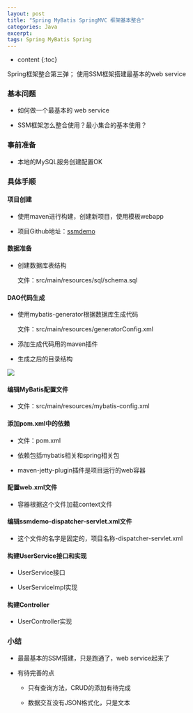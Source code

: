 ```yaml
---
layout: post
title: "Spring MyBatis SpringMVC 框架基本整合"
categories: Java
excerpt:
tags: Spring MyBatis Spring
---
```


* content
{:toc}

Spring框架整合第三弹；
使用SSM框架搭建最基本的web service




### 基本问题

- 如何做一个最基本的 web service

- SSM框架怎么整合使用？最小集合的基本使用？

### 事前准备

- 本地的MySQL服务创建配置OK

### 具体手顺

#### 项目创建

- 使用maven进行构建，创建新项目，使用模板webapp

- 项目Github地址：[ssmdemo](https://github.com/AllenChyou/ssmdemo)

#### 数据准备

- 创建数据库表结构

    文件：src/main/resources/sql/schema.sql

#### DAO代码生成

- 使用mybatis-generator根据数据库生成代码

    文件：src/main/resources/generatorConfig.xml

- 添加生成代码用的maven插件

- 生成之后的目录结构

![](http://ww4.sinaimg.cn/large/8d6a2535gw1f8qpzx3t9ij208u0e2wfw.jpg)

#### 编辑MyBatis配置文件

- 文件：src/main/resources/mybatis-config.xml

#### 添加pom.xml中的依赖

- 文件：pom.xml

- 依赖包括mybatis相关和spring相关包

- maven-jetty-plugin插件是项目运行的web容器

#### 配置web.xml文件

- 容器根据这个文件加载context文件

#### 编辑ssmdemo-dispatcher-servlet.xml文件

- 这个文件的名字是固定的，项目名称-dispatcher-servlet.xml

#### 构建UserService接口和实现

- UserService接口

- UserServiceImpl实现

#### 构建Controller

- UserController实现

### 小结

- 最最基本的SSM搭建，只是跑通了，web service起来了

- 有待完善的点

    - 只有查询方法，CRUD的添加有待完成

    - 数据交互没有JSON格式化，只是文本
